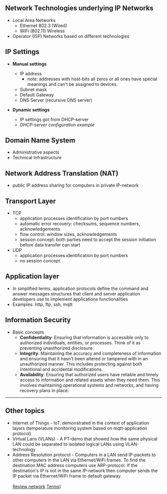 ## Network Technologies underlying IP Networks
- Local Area Networks
  - Ethernet 802.3 (Wired)
  - WiFi (802.11) Wireless
- Operator (ISP) Networks based on different technologies


## IP Settings
- **Manual settings**
  - IP address  
    - note: addresses with host-bits all zeros or all ones have special meanings and can't be assigned to devices.
  - Subnet mask
  - Default Gateway
  - DNS Server (recursive DNS server)

- **Dynamic settings**
  - IP settings got from DHCP-server
  - _DHCP-server configuration example_

## Domain Name System
- Administrative aspects
- Technical Infrastructure

## Network Address Translation (NAT)
- public IP address sharing for computers in private IP-network

## Transport Layer
- TCP
  - application processes identification by port numbers
  - automatic error recovery: checksums, sequence numbers, acknowledgements
  - flow control: window sizes, acknowledgements
  - session concept: both parties need to accept the session initiation before data transfer can start
- UDP
  - application processes identification by port numbers
  - no session concept
 
## Application layer
- In simplified terms, application protocols define the command and answer messages structures that client and server application developers use to implement applications functionalities
- Examples: http, ftp, ssh, mqtt

## Information Security  
- Basic concepts
  - **Confidentiality**: Ensuring that information is accessible only to authorized individuals, entities, or processes. Think of it as preventing unauthorized disclosure.
  - **Integrity**: Maintaining the accuracy and completeness of information and ensuring that it hasn't been altered or tampered with in an unauthorized manner. This includes protecting against both intentional and accidental modifications.
  - **Availability**: Ensuring that authorized users have reliable and timely access to information and related assets when they need them. This involves maintaining operational systems and networks, and having recovery plans in place.
 
-----

## Other topics
- Internet of Things - IoT: demonstrated in the context of application layers (temperature monitoring system based on mqtt-application protocol)
- Virtual Lans (VLANs) - A PT-demo that showed how the same physical LAN could be separated to isolated logical LANs using VLAN-technology
- Address Resolution protocol - Computers in a LAN send IP-packets to other computers in the LAN via Ethernet/WiFi frames. To find the destination MAC address computers use ARP-protocol. If the destination's IP is not in the same IP-network then computer sends the IP packet via Ethernet/WiFi frame to default gateway.
<br><br>
[Review network](reviewnetwork.md)
[Terms](https://lxcentria.westeurope.cloudapp.azure.com/courses/ipnetworks/#_Toc77593365))  

